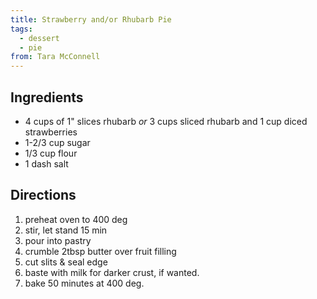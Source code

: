 ```yaml
---
title: Strawberry and/or Rhubarb Pie
tags:
  - dessert
  - pie
from: Tara McConnell
---
```

## Ingredients

-   4 cups of 1" slices rhubarb _or_ 3 cups sliced rhubarb and 1 cup diced strawberries
-   1-2/3 cup sugar
-   1/3 cup flour
-   1 dash salt

## Directions

1.  preheat oven to 400 deg
2.  stir, let stand 15 min
3.  pour into pastry
4.  crumble 2tbsp butter over fruit filling
5.  cut slits & seal edge
6.  baste with milk for darker crust, if wanted.
7.  bake 50 minutes at 400 deg.
